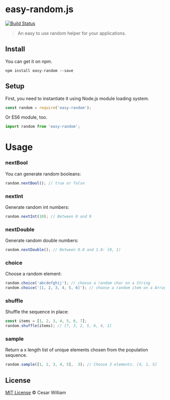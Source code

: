 # easy-random.js

[![Build Status](http://img.shields.io/travis/cesarwbr/easy-random/master.svg?style=flat)](https://travis-ci.org/cesarwbr/easy-random)

> An easy to use random helper for your applications.

## Install

You can get it on npm.

```
npm install easy-random --save
```

## Setup

First, you need to instantiate it using Node.js module loading system.

```js
const random = require('easy-random');
```

Or ES6 module, too.

```js
import random from 'easy-random';
```

# Usage

### nextBool

You can generate random booleans:

```js
random.nextBool(); // true or false
```

### nextInt

Generate random int numbers:

```js
random.nextInt(10); // Between 0 and 9
```

### nextDouble

Generate random double numbers:

```js
random.nextDouble(); // Between 0.0 and 1.0: [0, 1)
```
### choice

Choose a random element:

```js
random.choice('abcdefghij'); // choose a random char on a String
random.choice('[1, 2, 3, 4, 5, 6]'); // choose a random item on a Array
```

### shuffle

Shuffle the sequence in place:

```js
const items = [1, 2, 3, 4, 5, 6, 7];
random.shuffle(items); // [7, 3, 2, 5, 6, 4, 1]
```

### sample
Return a x length list of unique elements chosen from the population sequence.
```js
random.sample([1, 2, 3, 4, 5],  3); // Choose 3 elements. [4, 1, 5]
```

## License

[MIT License](http://mit-license.org/) © Cesar William
